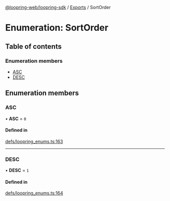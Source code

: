 [@loopring-web/loopring-sdk](../README.md) / [Exports](../modules.md) / SortOrder

# Enumeration: SortOrder

## Table of contents

### Enumeration members

- [ASC](SortOrder.md#asc)
- [DESC](SortOrder.md#desc)

## Enumeration members

### ASC

• **ASC** = `0`

#### Defined in

[defs/loopring_enums.ts:163](https://github.com/Loopring/loopring_sdk/blob/1b21a8d/src/defs/loopring_enums.ts#L163)

___

### DESC

• **DESC** = `1`

#### Defined in

[defs/loopring_enums.ts:164](https://github.com/Loopring/loopring_sdk/blob/1b21a8d/src/defs/loopring_enums.ts#L164)
